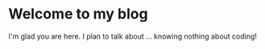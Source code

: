 # Welcome to my blog

I'm glad you are here. I plan to talk about ...
knowing nothing about coding!
